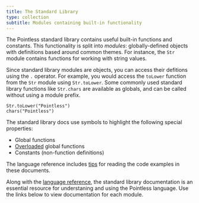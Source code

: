 ```yaml
---
title: The Standard Library
type: collection
subtitle: Modules containing built-in functionality
---
```


The Pointless standard library contains useful built-in functions and constants.
This functionality is split into _modules_: globally-defined objects with
definitions based around common themes. For instance, the `Str` module contains
functions for working with string values.

Since standard library modules are objects, you can access their defitions using
the `.` operator. For example, you would access the `toLower` function from the
`Str` module using `Str.toLower`. Some commonly used standard library functions
like `Str.chars` are available as globals, and can be called without using a
module prefix.

```ptls
Str.toLower("Pointless")
chars("Pointless")
```

The standard library docs use symbols to highlight the following special
properties:

- <span class="tag" title="Global"></span> Global functions
- <span class="tag" title="Overloaded"></span> [Overloaded](Overloads) global
  functions
- <span class="tag" title="Constant"></span> Constants (non-function
  definitions)

The language reference includes [tips](/language#reading-example-code) for
reading the code examples in these documents.

Along with the [language reference](/language), the standard library
documentation is an essential resource for understaning and using the Pointless
language. Use the links below to view documentation for each module.
